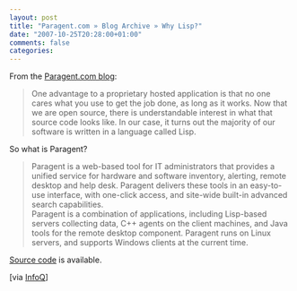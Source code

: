 ```yaml
---
layout: post
title: "Paragent.com » Blog Archive » Why Lisp?"
date: "2007-10-25T20:28:00+01:00"
comments: false
categories: 
---
```


<p>From the <a href="http://paragent.com/blog/?p=10">Paragent.com blog</a>:</p>

<blockquote>
<p>One advantage to a proprietary hosted application is that no one cares what you use to get the job done, as long as it works. Now that we are open source, there is understandable interest in what that source code looks like. In our case, it turns out the majority of our software is written in a language called Lisp.</p>
</blockquote>

<p>So what is Paragent?</p>

<blockquote>
<p>Paragent is a web-based tool for IT administrators that provides a unified service for hardware and software inventory, alerting, remote desktop and help desk. Paragent delivers these tools in an easy-to-use interface, with one-click access, and site-wide built-in advanced search capabilities.<br /> Paragent is a combination of applications, including Lisp-based servers collecting data, C++ agents on the client machines, and Java tools for the remote desktop component. Paragent runs on Linux servers, and supports Windows clients at the current time.</p>
</blockquote>

<p><a href="http://code.google.com/p/paragent/">Source code</a> is available.</p>

<p>[via <a href="http://www.infoq.com/news/2007/10/lisp-for-agile-teams">InfoQ</a>]</p>


